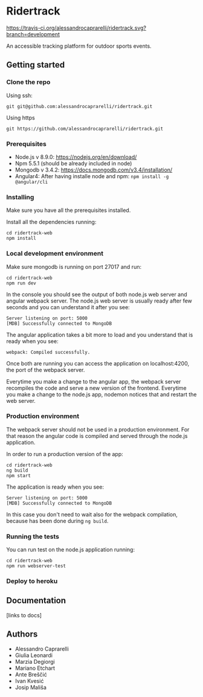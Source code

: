 # Ridertrack
https://travis-ci.org/alessandrocaprarelli/ridertrack.svg?branch=development

An accessible tracking platform for outdoor sports events.

## Getting started

### Clone the repo

Using ssh:
```
git git@github.com:alessandrocaprarelli/ridertrack.git
```

Using https
```
git https://github.com/alessandrocaprarelli/ridertrack.git
```

### Prerequisites
- Node.js v 8.9.0: https://nodejs.org/en/download/
- Npm 5.5.1 (should be already included in node)
- Mongodb v 3.4.2: https://docs.mongodb.com/v3.4/installation/
- Angular4: After having installe node and npm: `npm install -g @angular/cli`

### Installing
Make sure you have all the prerequisites installed.

Install all the dependencies running:
```
cd ridertrack-web
npm install
```

### Local development environment

Make sure mongodb is running on port 27017 and run:
```
cd ridertrack-web
npm run dev
```

In the console you should see the output of both node.js web server and angular webpack server.
The node.js web server is usually ready after few seconds and you can understand it after you see:
```
Server listening on port: 5000
[MDB] Successfully connected to MongoDB
```
The angular application takes a bit more to load and you understand that is ready when you see:
```
webpack: Compiled successfully.
```

Once both are running you can access the application on localhost:4200, the port of the webpack server.

Everytime you make a change to the angular app, the webpack server recompiles the code and serve a new version of the frontend.
Everytime you make a change to the node.js app, nodemon notices that and restart the web server.

### Production environment

The webpack server should not be used in a production environment.
For that reason the angular code is compiled and served through the node.js application.

In order to run a production version of the app:
```
cd ridertrack-web
ng build
npm start
```
The application is ready when you see:
```
Server listening on port: 5000
[MDB] Successfully connected to MongoDB
```

In this case you don't need to wait also for the webpack compilation, because has been done during `ng build`.

### Running the tests

You can run test on the node.js application running:
```
cd ridertrack-web
npm run webserver-test
```

### Deploy to heroku

## Documentation
[links to docs]
## Authors

- Alessandro Caprarelli
- Giulia Leonardi
- Marzia Degiorgi
- Mariano Etchart
- Ante Breščić
- Ivan Kvesić 
- Josip Mališa